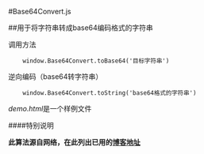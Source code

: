 #Base64Convert.js

##用于将字符串转成base64编码格式的字符串

调用方法
```
    window.Base64Convert.toBase64('目标字符串')
```

逆向编码（base64转字符串）

```
    window.Base64Convert.toString('base64格式的字符串')
```



*demo.html*是一个样例文件


####特别说明

**此算法源自网络，在此列出已用的[博客地址](http://www.cnblogs.com/youring2/archive/2013/03/04/2942880.html)**
